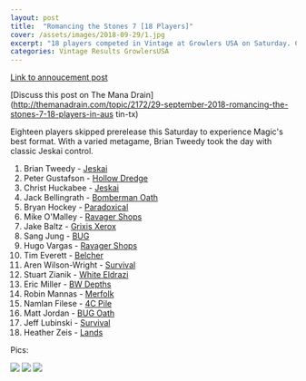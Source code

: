 ```yaml
---
layout: post
title:  "Romancing the Stones 7 [18 Players]"
cover: /assets/images/2018-09-29/1.jpg
excerpt: "18 players competed in Vintage at Growlers USA on Saturday. Check out the results!"
categories: Vintage Results GrowlersUSA
---
```


[Link to annoucement
post](http://themanadrain.com/topic/2130/9-29-18-romancing-the-stones-proxy-vintage-austin-tx)

[Discuss this post on The Mana
Drain](http://themanadrain.com/topic/2172/29-september-2018-romancing-the-stones-7-18-players-in-aus
tin-tx)

Eighteen players skipped prerelease this Saturday to experience Magic's best format. With a varied
metagame, Brian Tweedy took the day with classic Jeskai control.

1. Brian Tweedy - [Jeskai]({{site.cdn_url}}/assets/images/2018-09-29/deck-1.jpg)
2. Peter Gustafson - [Hollow Dredge]({{site.cdn_url}}/assets/images/2018-09-29/deck-2.jpg)
3. Christ Huckabee - [Jeskai]({{site.cdn_url}}/assets/images/2018-09-29/deck-3.jpg)
4. Jack Bellingrath - [Bomberman Oath]({{site.cdn_url}}/assets/images/2018-09-29/deck-4.jpg)
5. Bryan Hockey - [Paradoxical]({{site.cdn_url}}/assets/images/2018-09-29/deck-5.jpg)
6. Mike O'Malley - [Ravager Shops]({{site.cdn_url}}/assets/images/2018-09-29/deck-6.jpg)
7. Jake Baltz - [Grixis Xerox]({{site.cdn_url}}/assets/images/2018-09-29/deck-7.jpg)
8. Sang Jung - [BUG]({{site.cdn_url}}/assets/images/2018-09-29/deck-8.jpg)
9. Hugo Vargas - [Ravager Shops]({{site.cdn_url}}/assets/images/2018-09-29/deck-9.jpg)
10. Tim Everett - [Belcher]({{site.cdn_url}}/assets/images/2018-09-29/deck-10.jpg)
11. Aren Wilson-Wright - [Survival]({{site.cdn_url}}/assets/images/2018-09-29/deck-11.jpg)
12. Stuart Zianik - [White Eldrazi]({{site.cdn_url}}/assets/images/2018-09-29/deck-12.jpg)
13. Eric Miller - [BW Depths]({{site.cdn_url}}/assets/images/2018-09-29/deck-13.jpg)
14. Robin Mannas - [Merfolk]({{site.cdn_url}}/assets/images/2018-09-29/deck-14.jpg)
15. NamIan Filese - [4C Pile]({{site.cdn_url}}/assets/images/2018-09-29/deck-15.jpg)
16. Matt Jordan - [BUG Oath]({{site.cdn_url}}/assets/images/2018-09-29/deck-16.jpg)
17. Jeff Lubinski - [Survival]({{site.cdn_url}}/assets/images/2018-09-29/deck-17.jpg)
18. Heather Zeis - [Lands]({{site.cdn_url}}/assets/images/2018-09-29/deck-18.jpg)


Pics:

![]({{site.cdn_url}}/assets/images/2018-09-29/1.jpg)
![]({{site.cdn_url}}/assets/images/2018-09-29/2.jpg)
![]({{site.cdn_url}}/assets/images/2018-09-29/3.jpg)
